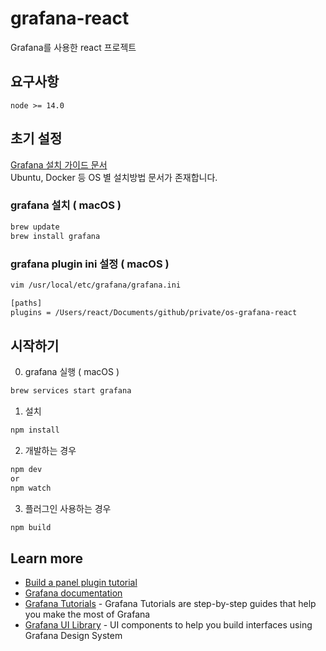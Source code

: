 # grafana-react

Grafana를 사용한 react 프로젝트

## 요구사항

```
node >= 14.0
```

## 초기 설정

[Grafana 설치 가이드 문서](https://grafana.com/docs/grafana/latest/installation/requirements/)  
Ubuntu, Docker 등 OS 별 설치방법 문서가 존재합니다.

### grafana 설치 ( macOS )

```bash
brew update
brew install grafana
```

### grafana plugin ini 설정 ( macOS )

```bash
vim /usr/local/etc/grafana/grafana.ini

[paths]
plugins = /Users/react/Documents/github/private/os-grafana-react

```

## 시작하기

0. grafana 실행 ( macOS )

```bash
brew services start grafana
```

1. 설치

```bash
npm install
```

2. 개발하는 경우

```bash
npm dev
or
npm watch
```

3. 플러그인 사용하는 경우

```bash
npm build
```

## Learn more

- [Build a panel plugin tutorial](https://grafana.com/tutorials/build-a-panel-plugin)
- [Grafana documentation](https://grafana.com/docs/)
- [Grafana Tutorials](https://grafana.com/tutorials/) - Grafana Tutorials are step-by-step guides that help you make the most of Grafana
- [Grafana UI Library](https://developers.grafana.com/ui) - UI components to help you build interfaces using Grafana Design System
